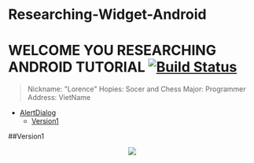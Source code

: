 # Researching-Widget-Android
# WELCOME YOU RESEARCHING ANDROID TUTORIAL [![Build Status](https://travis-ci.org/nomensa/jquery.hide-show.svg)](https://travis-ci.org/nomensa/jquery.hide-show.svg?branch=master)

> Nickname: "Lorence"
> Hopies: Socer and Chess
> Major: Programmer
> Address: VietName

- [AlertDialog](#alertdialog)
  - [Version1](#version1)

##Version1
<p align="center">
  <img src="https://github.com/danisluis6/Researching-Widget-Android/blob/version1/Toast/version1_1.png">
</p>


